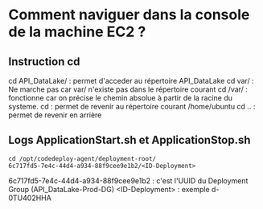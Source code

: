 # Comment naviguer dans la console de la machine EC2 ?

## Instruction cd

cd API_DataLake/ : permet d'acceder au répertoire API_DataLake
cd var/ : Ne marche pas car var/ n'existe pas dans le répertoire courant
cd /var/ : fonctionne car on précise le chemin absolue à partir de la racine du systeme.
cd : permet de revenir au répertoire courant /home/ubuntu
cd .. : permet de revenir en arrière





## Logs ApplicationStart.sh et ApplicationStop.sh

```shell
cd /opt/codedeploy-agent/deployment-root/
6c717fd5-7e4c-44d4-a934-88f9cee9e1b2/<ID-Deployment>
```

6c717fd5-7e4c-44d4-a934-88f9cee9e1b2 : c'est l'UUID du Deployment Group (API_DataLake-Prod-DG)
\<ID-Deployment> : exemple d-0TU402HHA










